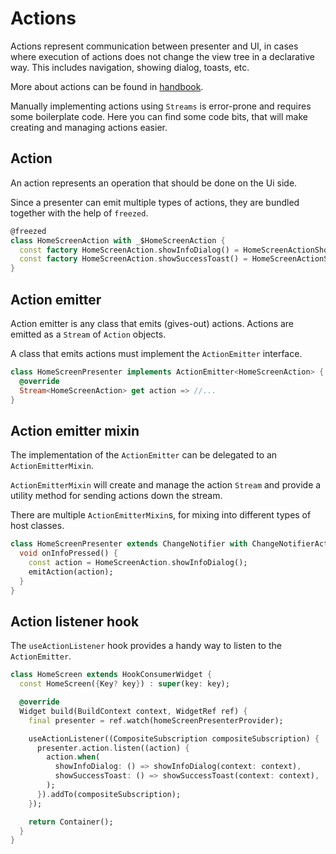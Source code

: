 # Actions

Actions represent communication between presenter and UI, in cases where execution of actions does not change the view tree in a declarative way. This includes navigation, showing dialog, toasts, etc.

More about actions can be found in [handbook](https://infinum.com/handbook/flutter/architecture/communication-between-ui-and-provider#actions-ui-andlt-provider).

Manually implementing actions using `Streams` is error-prone and requires some boilerplate code. Here you can find some code bits, that will make creating and managing actions easier.

## Action

An action represents an operation that should be done on the Ui side.

Since a presenter can emit multiple types of actions, they are bundled together with the help of `freezed`.

```dart
@freezed
class HomeScreenAction with _$HomeScreenAction {
  const factory HomeScreenAction.showInfoDialog() = HomeScreenActionShowInfoDialog;
  const factory HomeScreenAction.showSuccessToast() = HomeScreenActionShowSuccessToast;
}
```

## Action emitter

Action emitter is any class that emits (gives-out) actions. Actions are emitted as a `Stream` of `Action` objects.

A class that emits actions must implement the `ActionEmitter` interface.

```dart
class HomeScreenPresenter implements ActionEmitter<HomeScreenAction> {
  @override
  Stream<HomeScreenAction> get action => //...
}
```

## Action emitter mixin

The implementation of the `ActionEmitter` can be delegated to an `ActionEmitterMixin`.

`ActionEmitterMixin` will create and manage the action `Stream` and provide a utility method for sending actions down the stream.

There are multiple `ActionEmitterMixin`s, for mixing into different types of host classes.

```dart
class HomeScreenPresenter extends ChangeNotifier with ChangeNotifierActionEmitterMixin<HomeScreenAction> {
  void onInfoPressed() {
    const action = HomeScreenAction.showInfoDialog();
    emitAction(action);
  }
}
```

## Action listener hook

The `useActionListener` hook provides a handy way to listen to the `ActionEmitter`.

```dart
class HomeScreen extends HookConsumerWidget {
  const HomeScreen({Key? key}) : super(key: key);

  @override
  Widget build(BuildContext context, WidgetRef ref) {
    final presenter = ref.watch(homeScreenPresenterProvider);

    useActionListener((CompositeSubscription compositeSubscription) {
      presenter.action.listen((action) {
        action.when(
          showInfoDialog: () => showInfoDialog(context: context),
          showSuccessToast: () => showSuccessToast(context: context),
        );
      }).addTo(compositeSubscription);
    });

    return Container();
  }
}
```
